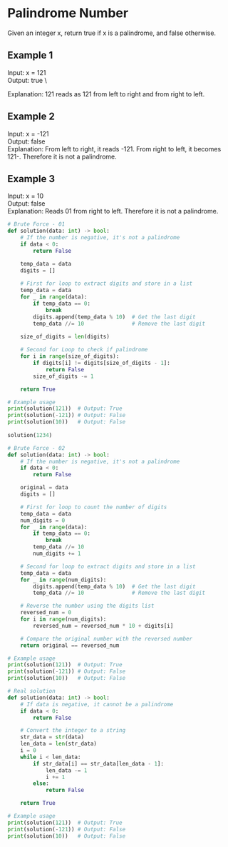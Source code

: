# Palindrome Number

Given an integer x, return true if x is a palindrome, and false otherwise.

## Example 1

Input: x = 121 \
Output: true \

Explanation: 121 reads as 121 from left to right and from right to left.

## Example 2

Input: x = -121 \
Output: false \
Explanation: From left to right, it reads -121. From right to left, it becomes 121-. Therefore it is not a palindrome.

## Example 3

Input: x = 10 \
Output: false \
Explanation: Reads 01 from right to left. Therefore it is not a palindrome.

```python
# Brute Force - 01 
def solution(data: int) -> bool:
    # If the number is negative, it's not a palindrome
    if data < 0:
        return False

    temp_data = data
    digits = []
        
    # First for loop to extract digits and store in a list
    temp_data = data
    for _ in range(data):
        if temp_data == 0:
            break
        digits.append(temp_data % 10)  # Get the last digit
        temp_data //= 10               # Remove the last digit
    
    size_of_digits = len(digits)

    # Second for Loop to check if palindrome 
    for i in range(size_of_digits):
        if digits[i] != digits[size_of_digits - 1]:
            return False
        size_of_digits -= 1

    return True

# Example usage
print(solution(121))  # Output: True
print(solution(-121)) # Output: False
print(solution(10))   # Output: False
    
solution(1234)

```

```python
# Brute Force - 02  
def solution(data: int) -> bool:
    # If the number is negative, it's not a palindrome
    if data < 0:
        return False

    original = data
    digits = []

    # First for loop to count the number of digits
    temp_data = data
    num_digits = 0
    for _ in range(data):
        if temp_data == 0:
            break
        temp_data //= 10
        num_digits += 1

    # Second for loop to extract digits and store in a list
    temp_data = data
    for _ in range(num_digits):
        digits.append(temp_data % 10)  # Get the last digit
        temp_data //= 10               # Remove the last digit

    # Reverse the number using the digits list
    reversed_num = 0
    for i in range(num_digits):
        reversed_num = reversed_num * 10 + digits[i]

    # Compare the original number with the reversed number
    return original == reversed_num

# Example usage
print(solution(121))  # Output: True
print(solution(-121)) # Output: False
print(solution(10))   # Output: False
```

```python
# Real solution 
def solution(data: int) -> bool:
    # If data is negative, it cannot be a palindrome
    if data < 0:
        return False

    # Convert the integer to a string
    str_data = str(data)
    len_data = len(str_data)
    i = 0 
    while i < len_data:
        if str_data[i] == str_data[len_data - 1]:
            len_data -= 1
            i += 1
        else:
            return False

    return True  

# Example usage
print(solution(121))  # Output: True
print(solution(-121)) # Output: False
print(solution(10))   # Output: False
```
